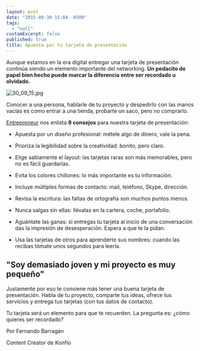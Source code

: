 ```yaml
---
layout: post
date: "2015-09-30 15:04 -0500"
tags: 
  - "null"
customExcerpt: false
published: true
title: Apuesta por tu tarjeta de presentación
---
```



Aunque estamos en la era digital entregar una tarjeta de presentación continúa siendo un elemento importante del networking. **Un pedacito de papel bien hecho puede marcar la diferencia entre ser recordado u olvidado.**

![30_09_15.jpg]({{site.baseurl}}/img/30_09_15.jpg)

Conocer a una persona, hablarle de tu proyecto y despedirlo con las manos vacías es como entrar a una tienda, probarte un saco, pero no comprarlo. 

[Entrepreneur](http://www.soyentrepreneur.com/26193-que-hacer-y-que-no-en-tus-tarjetas-de-presentacion.html) nos enlista **9 consejos** para nuestra tarjeta de presentación:

- Apuesta por un diseño profesional: métele algo de dinero, vale la pena.
- Prioriza la legibilidad sobre la creatividad: bonito, pero claro.

- Elige sabiamente el layout: las tarjetas raras son más memorables, pero no es fácil guardarlas.

- Evita los colores chillones: lo más importante es tu información.

- Incluye múltiples formas de contacto: mail, teléfono, Skype, dirección.

- Revisa la escritura: las faltas de ortografía son muchos puntos menos.

- Nunca salgas sin ellas: llévalas en la cartera, coche, portafolio.

- Aguántate las ganas: si entregas tu tarjeta al inicio de una conversación das la impresión de desesperación. Espera a que te la pidan.

- Usa las tarjetas de otros para aprenderte sus nombres: cuando las recibas tómate unos segundos para leerla.

## "Soy demasiado joven y mi proyecto es muy pequeño"

Justamente por eso te conviene más tener una buena tarjeta de presentación. Habla de tu proyecto, comparte tus ideas, ofrece tus servicios y entrega tus tarjetas (con tus datos de contacto). 

Tu tarjeta será un elemento para que te recuerden. La pregunta es: ¿cómo quieres ser recordado?

Por Fernando Barragán

Content Creator de Konfío
